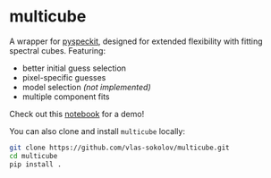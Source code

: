 # multicube
A wrapper for [pyspeckit](https://github.com/pyspeckit/pyspeckit), designed for extended flexibility with fitting spectral cubes. Featuring:

* better initial guess selection
* pixel-specific guesses
* model selection *(not implemented)*
* multiple component fits

Check out this [notebook](notebooks/example.ipynb) for a demo!

You can also clone and install `multicube` locally:

```bash
git clone https://github.com/vlas-sokolov/multicube.git
cd multicube
pip install .
```
